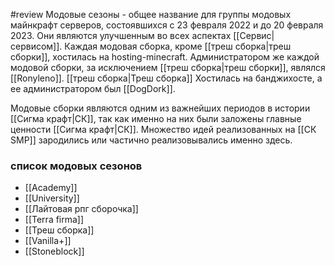 #review 
Модовые сезоны  - общее название для группы модовых майнкрафт серверов, состоявшихся с 23 февраля 2022 и до 20 февраля 2023. Они являются улучшенным во всех аспектах [[Cервис|сервисом]].
Каждая модовая сборка, кроме [[треш сборка|треш сборки]], хостилась на hosting-minecraft. Администратором же каждой модовой сборки, за исключением [[треш сборка|треш сборки]], являлся [[Ronyleno]]. [[треш сборка|Треш сборка]] Хостилась на банджихосте, а ее администратором был [[DogDork]].

Модовые сборки являются одним из важнейших периодов в истории [[Сигма крафт|СК]], так как именно на них были заложены главные ценности [[Сигма крафт|СК]]. Множество идей реализованных на [[СК SMP]] зародились или частично реализовывались именно здесь.
### список модовых сезонов
* [[Academy]]
* [[University]]
* [[Лайтовая рпг сборочка]]
* [[Terra firma]]
* [[Треш сборка]]
* [[Vanilla+]]
* [[Stoneblock]]